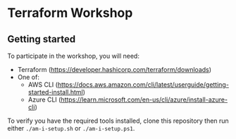 # Terraform Workshop

## Getting started
To participate in the workshop, you will need:
- Terraform (https://developer.hashicorp.com/terraform/downloads)
- One of:
  - AWS CLI (https://docs.aws.amazon.com/cli/latest/userguide/getting-started-install.html)
  - Azure CLI (https://learn.microsoft.com/en-us/cli/azure/install-azure-cli)

To verify you have the required tools installed, clone this repository then run either `./am-i-setup.sh` or `./am-i-setup.ps1`.

